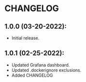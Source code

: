 # CHANGELOG

## 1.0.0 (03-20-2022):

 - Initial release.


## 1.0.1 (02-25-2022):

 - Updated Grafana dashboard.
 - Updated .dockerignore exclusions.
 - Added CHANGELOG